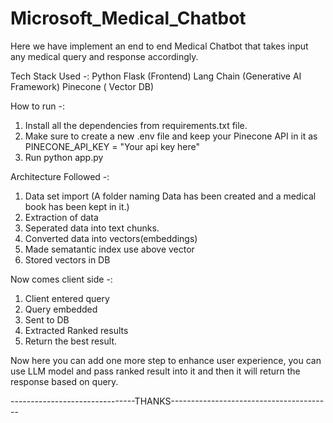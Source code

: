 # Microsoft_Medical_Chatbot
Here we have implement an end to end Medical Chatbot that takes input any medical query and response accordingly.


Tech Stack Used -:
Python 
Flask (Frontend)
Lang Chain (Generative AI Framework) 
Pinecone ( Vector DB)

How to run -:
1. Install all the dependencies from requirements.txt file.
2. Make sure to create a new .env file and keep your Pinecone API in it as PINECONE_API_KEY = "Your api key here"
3. Run python app.py

Architecture Followed -:
1. Data set import (A folder naming Data has been created and a medical book has been kept in it.)
2. Extraction of data
3. Seperated data into text chunks.
4. Converted data into vectors(embeddings)
5. Made sematantic index use above vector
6. Stored vectors in DB
   
Now comes client side -:
1. Client entered query
2. Query embedded
3. Sent to DB
4. Extracted Ranked results
5. Return the best result.

Now here you can add one more step to enhance user experience, you can use LLM model and pass ranked result into it and then it will return the response based on query.

-------------------------------THANKS----------------------------------------
